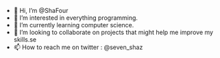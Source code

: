 - 👋 Hi, I’m @ShaFour
- 👀 I’m interested in everything programming.
- 🌱 I’m currently learning computer science.
- 💞️ I’m looking to collaborate on projects that might help me improve my skills.se
- 📫 How to reach me on twitter : @seven_shaz

<!---
ShaFour/ShaFour is a ✨ special ✨ repository because its `README.md` (this file) appears on your GitHub profile.
You can click the Preview link to take a look at your changes.
--->
